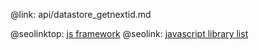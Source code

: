 @link: api/datastore_getnextid.md

@seolinktop: [js framework](https://webix.com)
@seolink: [javascript library list](https://webix.com/widget/list/)